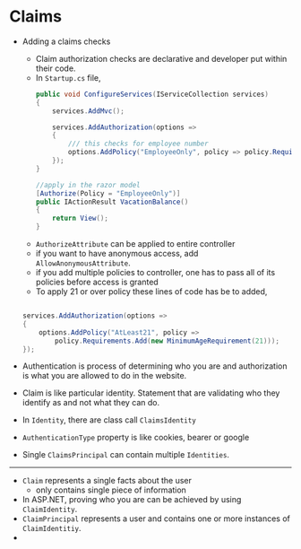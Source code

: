 # Claims
- Adding a claims checks
    - Claim authorization checks are declarative and developer put within their code.
    - In `Startup.cs` file,
        ```cs
        public void ConfigureServices(IServiceCollection services)
        {
            services.AddMvc();

            services.AddAuthorization(options =>
            {
                /// this checks for employee number
                options.AddPolicy("EmployeeOnly", policy => policy.RequireClaim("EmployeeNumber"));
            });
        }

        //apply in the razor model
        [Authorize(Policy = "EmployeeOnly")]
        public IActionResult VacationBalance()
        {
            return View();
        }

        ```
    - `AuthorizeAttribute` can be applied to entire controller 
    - if you want to have anonymous access, add `AllowAnonymousAttribute`.
    - if you add multiple policies to controller, one has to pass all of its policies before access is granted
    - To apply 21 or over policy these lines of code has be to added,
    ```cs
    
    services.AddAuthorization(options =>
    {
        options.AddPolicy("AtLeast21", policy =>
            policy.Requirements.Add(new MinimumAgeRequirement(21)));
    });
    ```

- Authentication is process of determining who you are and authorization is what you are allowed to do in the website.
- Claim is like particular identity. Statement that are validating who they identify as and not what they can do.
- In `Identity`, there are class call `ClaimsIdentity`
- `AuthenticationType` property is like cookies, bearer or google
- Single `ClaimsPrincipal` can contain multiple `Identities`.
---

- `Claim` represents a single facts about the user
    - only contains single piece of information
- In ASP\.NET, proving who you are can be achieved by using `ClaimIdentity`.
- `ClaimPrincipal` represents a user and contains one or more instances of `ClaimIdentitiy`.
- 